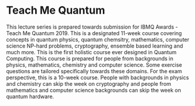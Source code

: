# Teach Me Quantum
This lecture series is prepared towards submission for IBMQ Awards - Teach Me Quantum 2019. This is a designated 11-week course covering concepts in quantum physics, quantum chemsitry, mathematics, computer science NP-hard problems, cryptography, ensemble based learning and much more. This is the first holistic course ever designed in Quantum Computing. This course is prepared for people from backgrounds in physics, mathematics, chemistry and computer science. Some exercise questions are tailored specifically towards these domains. For the exam perspective, this is a 10-week course. People with backgrounds in physics and chemistry can skip the week on cryptography and people from mathematics and computer science backgrounds can skip the week on quantum hardware.    

